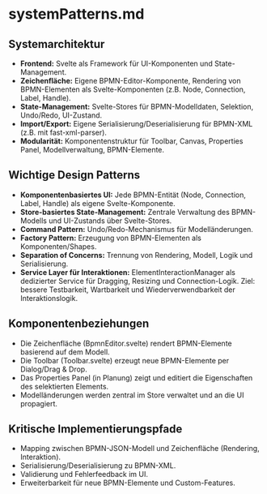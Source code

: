 # systemPatterns.md

## Systemarchitektur

- **Frontend:** Svelte als Framework für UI-Komponenten und State-Management.
- **Zeichenfläche:** Eigene BPMN-Editor-Komponente, Rendering von BPMN-Elementen als Svelte-Komponenten (z.B. Node, Connection, Label, Handle).
- **State-Management:** Svelte-Stores für BPMN-Modelldaten, Selektion, Undo/Redo, UI-Zustand.
- **Import/Export:** Eigene Serialisierung/Deserialisierung für BPMN-XML (z.B. mit fast-xml-parser).
- **Modularität:** Komponentenstruktur für Toolbar, Canvas, Properties Panel, Modellverwaltung, BPMN-Elemente.

## Wichtige Design Patterns

- **Komponentenbasiertes UI:** Jede BPMN-Entität (Node, Connection, Label, Handle) als eigene Svelte-Komponente.
- **Store-basiertes State-Management:** Zentrale Verwaltung des BPMN-Modells und UI-Zustands über Svelte-Stores.
- **Command Pattern:** Undo/Redo-Mechanismus für Modelländerungen.
- **Factory Pattern:** Erzeugung von BPMN-Elementen als Komponenten/Shapes.
- **Separation of Concerns:** Trennung von Rendering, Modell, Logik und Serialisierung.
- **Service Layer für Interaktionen:** ElementInteractionManager als dedizierter Service für Dragging, Resizing und Connection-Logik. Ziel: bessere Testbarkeit, Wartbarkeit und Wiederverwendbarkeit der Interaktionslogik.

## Komponentenbeziehungen

- Die Zeichenfläche (BpmnEditor.svelte) rendert BPMN-Elemente basierend auf dem Modell.
- Die Toolbar (Toolbar.svelte) erzeugt neue BPMN-Elemente per Dialog/Drag & Drop.
- Das Properties Panel (in Planung) zeigt und editiert die Eigenschaften des selektierten Elements.
- Modelländerungen werden zentral im Store verwaltet und an die UI propagiert.

## Kritische Implementierungspfade

- Mapping zwischen BPMN-JSON-Modell und Zeichenfläche (Rendering, Interaktion).
- Serialisierung/Deserialisierung zu BPMN-XML.
- Validierung und Fehlerfeedback im UI.
- Erweiterbarkeit für neue BPMN-Elemente und Custom-Features.
